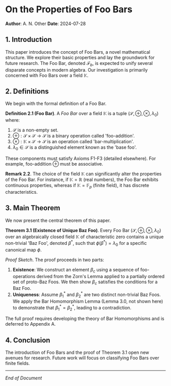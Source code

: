 # On the Properties of Foo Bars

**Author**: A. N. Other
**Date**: 2024-07-28

## 1. Introduction

This paper introduces the concept of Foo Bars, a novel mathematical structure. We explore their basic properties and lay the groundwork for future research. The Foo Bar, denoted $\mathcal{F}_b$, is expected to unify several disparate concepts in modern algebra. Our investigation is primarily concerned with Foo Bars over a field $\mathbb{K}$.

## 2. Definitions

We begin with the formal definition of a Foo Bar.

**Definition 2.1 (Foo Bar)**.
A *Foo Bar* over a field $\mathbb{K}$ is a tuple $(\mathcal{S}, \oplus, \otimes, \lambda_0)$ where:
1.  $\mathcal{S}$ is a non-empty set.
2.  $\oplus: \mathcal{S} \times \mathcal{S} \to \mathcal{S}$ is a binary operation called 'foo-addition'.
3.  $\otimes: \mathbb{K} \times \mathcal{S} \to \mathcal{S}$ is an operation called 'bar-multiplication'.
4.  $\lambda_0 \in \mathcal{S}$ is a distinguished element known as the 'base foo'.

These components must satisfy Axioms F1-F3 (detailed elsewhere). For example, foo-addition $\oplus$ must be associative.

**Remark 2.2**.
The choice of the field $\mathbb{K}$ can significantly alter the properties of the Foo Bar. For instance, if $\mathbb{K} = \mathbb{R}$ (real numbers), the Foo Bar exhibits continuous properties, whereas if $\mathbb{K} = \mathbb{F}_p$ (finite field), it has discrete characteristics.

## 3. Main Theorem

We now present the central theorem of this paper.

**Theorem 3.1 (Existence of Unique Baz Foo)**.
Every Foo Bar $(\mathcal{S}, \oplus, \otimes, \lambda_0)$ over an algebraically closed field $\mathbb{K}$ of characteristic zero contains a unique non-trivial 'Baz Foo', denoted $\beta^*$, such that $\phi(\beta^*) = \lambda_0$ for a specific canonical map $\phi$.

*Proof Sketch*.
The proof proceeds in two parts:
1.  **Existence**: We construct an element $\beta_c$ using a sequence of foo-operations derived from the Zorn's Lemma applied to a partially ordered set of proto-Baz Foos. We then show $\beta_c$ satisfies the conditions for a Baz Foo.
2.  **Uniqueness**: Assume $\beta_1^*$ and $\beta_2^*$ are two distinct non-trivial Baz Foos. We apply the Bar Homomorphism Lemma (Lemma 3.0, not shown here) to demonstrate that $\beta_1^* = \beta_2^*$, leading to a contradiction.

The full proof requires developing the theory of Bar Homomorphisms and is deferred to Appendix A.

## 4. Conclusion

The introduction of Foo Bars and the proof of Theorem 3.1 open new avenues for research. Future work will focus on classifying Foo Bars over finite fields.

---
*End of Document*
